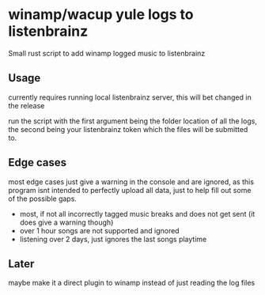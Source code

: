 # winamp/wacup yule logs to listenbrainz 

Small rust script to add winamp logged music to listenbrainz

## Usage

currently requires running local listenbrainz server, this will bet changed in the release

run the script with the first argument being the folder location of all the logs, the second being your listenbrainz token which the files will be submitted to.

## Edge cases

most edge cases just give a warning in the console and are ignored, as this program isnt intended to perfectly upload all data, just to help fill out some of the possible gaps.

- most, if not all incorrectly tagged music breaks and does not get sent (it does give a warning though)
- over 1 hour songs are not supported and ignored 
- listening over 2 days, just ignores the last songs playtime



## Later

maybe make it a direct plugin to winamp instead of just reading the log files
